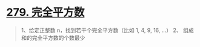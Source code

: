 # [279. 完全平方数](https://leetcode-cn.com/problems/perfect-squares/)

> 1、给定正整数 n，找到若干个完全平方数（比如 1, 4, 9, 16, ...）
2、 组成和的完全平方数的个数最少